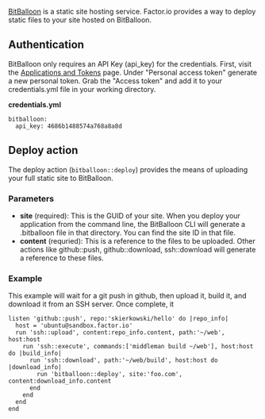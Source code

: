 [BitBalloon](https://www.bitballoon.com/) is a static site hosting service. Factor.io provides a way to deploy static files to your site hosted on BitBalloon.

## Authentication
BitBalloon only requires an API Key (api_key) for the credentials. First, visit the [Applications and Tokens](https://www.bitballoon.com/applications) page. Under "Personal access token" generate a new personal token. Grab the "Access token" and add it to your credentials.yml file in your working directory.

**credentials.yml**

    bitballoon:
      api_key: 4686b1488574a768a8a8d


## Deploy action
The deploy action (`bitballoon::deploy`) provides the means of uploading your full static site to BitBalloon.


### Parameters

- **site** (required): This is the GUID of your site. When you deploy your application from the command line, the BitBalloon CLI will generate a .bitballoon file in that directory. You can find the site ID in that file.
- **content** (requried): This is a reference to the files to be uploaded. Other actions like github::push, github::download, ssh::download will generate a reference to these files.


### Example
This example will wait for a git push in github, then upload it, build it, and download it from an SSH server. Once complete, it 

    listen 'github::push', repo:'skierkowski/hello' do |repo_info|
      host = 'ubuntu@sandbox.factor.io'
      run 'ssh::upload', content:repo_info.content, path:'~/web', host:host
        run 'ssh::execute', commands:['middleman build ~/web'], host:host do |build_info|
          run 'ssh::download', path:'~/web/build', host:host do |download_info|
            run 'bitballoon::deploy', site:'foo.com', content:download_info.content
          end
        end
      end
    end